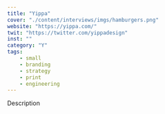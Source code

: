 ```yaml
---
title: "Yippa"
cover: "./content/interviews/imgs/hamburgers.png"
website: "https://yippa.com/"
twit: "https://twitter.com/yippadesign"
inst: ""
category: "Y"
tags:
    - small
    - branding
    - strategy
    - print
    - engineering
---
```


Description
